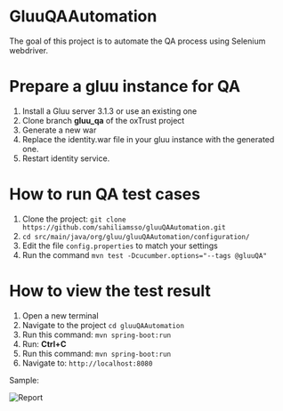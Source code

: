 # GluuQAAutomation

The goal of this project is to automate the QA process using Selenium webdriver.

# Prepare a gluu instance for QA

1. Install a Gluu server 3.1.3 or use an existing one
1. Clone branch **gluu_qa** of the oxTrust project
1. Generate a new war
1. Replace the identity.war file in your gluu instance with the generated one.
1. Restart identity service.


# How to run QA test cases
 
 1. Clone the project: `git clone https://github.com/sahiliamsso/gluuQAAutomation.git`
 1. `cd src/main/java/org/gluu/gluuQAAutomation/configuration/`
 1. Edit the file `config.properties` to match your settings
 1. Run the command `mvn test -Dcucumber.options="--tags @gluuQA"`
 
 
 # How to view the test result
 
 1. Open a new terminal
 1. Navigate to the project `cd gluuQAAutomation`
 1. Run this command: `mvn spring-boot:run`
 1. Run: **Ctrl+C**
 1. Run this command: `mvn spring-boot:run`
 1. Navigate to: `http://localhost:8080`
 
 
 Sample:
   
   <img src="https://github.com/sahiliamsso/gluuQAAutomation/blob/master/src/main/resources/gluu_qa_report.png" alt="Report">
 
